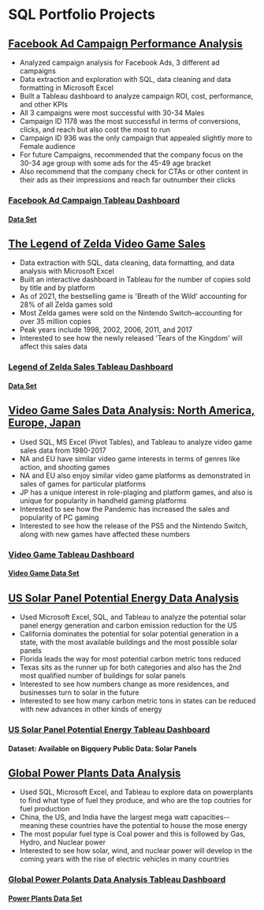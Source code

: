 # SQL Portfolio Projects 

## [Facebook Ad Campaign Performance Analysis](https://github.com/kykashi/SQL-Projects/blob/main/Facebook%20Ad%20Campaign%20Analysis)
- Analyzed campaign analysis for Facebook Ads, 3 different ad campaigns
- Data extraction and exploration with SQL, data cleaning and data formatting in Microsoft Excel
- Built a Tableau dashboard to analyze campaign ROI, cost, performance, and other KPIs
- All 3 campaigns were most successful with 30-34 Males
- Campaign ID 1178 was the most successful in terms of conversions, clicks, and reach but also cost the most to run
- Campaign ID 936 was the only campaign that appealed slightly more to Female audience
- For future Campaigns, recommended that the company focus on the 30-34 age group with some ads for the 45-49 age bracket
- Also recommend that the company check for CTAs or other content in their ads as their impressions and reach far outnumber their clicks
### [Facebook Ad Campaign Tableau Dashboard](https://public.tableau.com/app/profile/kyle2216/viz/FacebookAdCampaignAnalysis_16862029922700/Dashboard1)
#### [Data Set](https://www.kaggle.com/datasets/nguynnguynnht/facebook-adcampaigns)

## [The Legend of Zelda Video Game Sales](https://github.com/kykashi/SQL-Projects/blob/main/Legend%20of%20Zelda)
- Data extraction with SQL, data cleaning, data formatting, and data analysis with Microsoft Excel
- Built an interactive dashboard in Tableau for the number of copies sold by title and by platform
- As of 2021, the bestselling game is 'Breath of the Wild' accounting for 28% of all Zelda games sold
- Most Zelda games were sold on the Nintendo Switch–accounting for over 35 million copies
- Peak years include 1998, 2002, 2006, 2011, and 2017 
- Interested to see how the newly released 'Tears of the Kingdom' will affect this sales data
### [Legend of Zelda Sales Tableau Dashboard](https://public.tableau.com/app/profile/kyle2216/viz/LegendofZeldaSales1991-2021Dashboard/ZeldaSalesDashboard)
#### [Data Set](https://www.kaggle.com/datasets/codefantasy/list-of-best-selling-nintendo-games)

## [Video Game Sales Data Analysis: North America, Europe, Japan](https://github.com/kykashi/Portfolio-Projects/blob/main/Video_Game_Sales)
- Used SQL, MS Excel (Pivot Tables), and Tableau to analyze video game sales data from 1980-2017
- NA and EU have similar video game interests in terms of genres like action, and shooting games 
- NA and EU also enjoy similar video game platforms as demonstrated in sales of games for particular platforms
- JP has a unique interest in role-plaging and platform games, and also is unique for popularity in handheld gaming platforms
- Interested to see how the Pandemic has increased the sales and popularity of PC gaming
- Interested to see how the release of the PS5 and the Nintendo Switch, along with new games have affected these numbers
### [Video Game Tableau Dashboard](https://public.tableau.com/app/profile/kyle2216/viz/NorthAmericaEuropeJapanVideoGameSalesDataAnalysis/NAEUandJPVideoGameSalesData1982-2020?publish=yes)
#### [Video Game Data Set](https://www.kaggle.com/datasets/ibriiee/video-games-sales-dataset-2022-updated-extra-feat)

## [US Solar Panel Potential Energy Data Analysis](https://github.com/kykashi/Portfolio-Projects/blob/main/SolarPanelPotential_SQL)
- Used Microsoft Excel, SQL, and Tableau to analyze the potential solar panel energy generation and carbon emission reduction for the US
- California dominates the potential for solar potential generation in a state, with the most available buildings and the most possible solar panels
- Florida leads the way for most potential carbon metric tons reduced
- Texas sits as the runner up for both categories and also has the 2nd most qualified number of buildings for solar panels
- Interested to see how numbers change as more residences, and businesses turn to solar in the future
- Interested to see how many carbon metric tons in states can be reduced with new advances in other kinds of energy
### [US Solar Panel Potential Energy Tableau Dashboard](https://public.tableau.com/app/profile/kyle2216/viz/USSolarPanelPotentialDashboard/Dashboard1)
#### Dataset: Available on Bigquery Public Data: Solar Panels

## [Global Power Plants Data Analysis](https://github.com/kykashi/Portfolio-Projects/blob/main/Global%20Power%20Plants%20SQL)
- Used SQL, Microsoft Excel, and Tableau to explore data on powerplants to find what type of fuel they produce, and who are the top coutries for fuel production
- China, the US, and India have the largest mega watt capacities--meaning these countries have the potential to house the mose energy
- The most popular fuel type is Coal power and this is followed by Gas, Hydro, and Nuclear power
- Interested to see how solar, wind, and nuclear power will develop in the coming years with the rise of electric vehicles in many countries
### [Global Power Polants Data Analysis Tableau Dashboard](https://public.tableau.com/app/profile/kyle2216/viz/GlobalPowerPlants_16790001644500/Dashboard1)
#### [Power Plants Data Set](https://www.kaggle.com/datasets/ramjasmaurya/global-powerplants)
